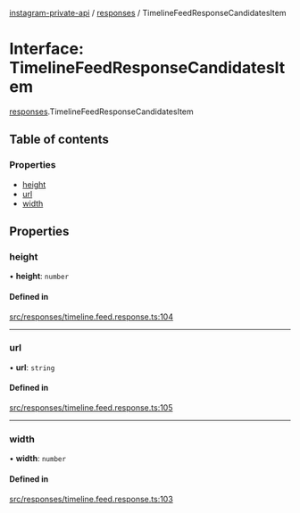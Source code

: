[instagram-private-api](../../README.md) / [responses](../../modules/responses.md) / TimelineFeedResponseCandidatesItem

# Interface: TimelineFeedResponseCandidatesItem

[responses](../../modules/responses.md).TimelineFeedResponseCandidatesItem

## Table of contents

### Properties

- [height](TimelineFeedResponseCandidatesItem.md#height)
- [url](TimelineFeedResponseCandidatesItem.md#url)
- [width](TimelineFeedResponseCandidatesItem.md#width)

## Properties

### height

• **height**: `number`

#### Defined in

[src/responses/timeline.feed.response.ts:104](https://github.com/Nerixyz/instagram-private-api/blob/4971f34/src/responses/timeline.feed.response.ts#L104)

___

### url

• **url**: `string`

#### Defined in

[src/responses/timeline.feed.response.ts:105](https://github.com/Nerixyz/instagram-private-api/blob/4971f34/src/responses/timeline.feed.response.ts#L105)

___

### width

• **width**: `number`

#### Defined in

[src/responses/timeline.feed.response.ts:103](https://github.com/Nerixyz/instagram-private-api/blob/4971f34/src/responses/timeline.feed.response.ts#L103)
